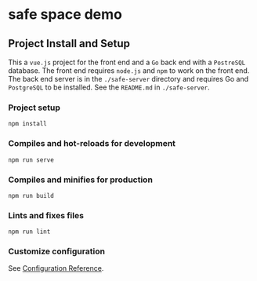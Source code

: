 # safe space demo


## Project Install and Setup

This a `vue.js` project for the front end and a `Go` back end with a `PostreSQL`
database.   The front end requires `node.js` and `npm` to work on the front end.
The back end server is in the `./safe-server` directory and requires Go and `PostgreSQL`
to be installed.   See the `README.md` in `./safe-server`.

### Project setup
```
npm install
```

### Compiles and hot-reloads for development
```
npm run serve
```

### Compiles and minifies for production
```
npm run build
```

### Lints and fixes files
```
npm run lint
```

### Customize configuration
See [Configuration Reference](https://cli.vuejs.org/config/).
